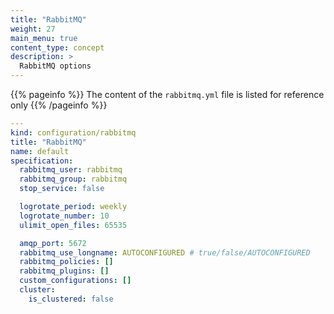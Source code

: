 ```yaml
---
title: "RabbitMQ"
weight: 27
main_menu: true
content_type: concept
description: >
  RabbitMQ options
---
```


{{% pageinfo %}}
The content of the `rabbitmq.yml` file is listed for reference only
{{% /pageinfo %}}

```yaml
---
kind: configuration/rabbitmq
title: "RabbitMQ"
name: default
specification:
  rabbitmq_user: rabbitmq
  rabbitmq_group: rabbitmq
  stop_service: false

  logrotate_period: weekly
  logrotate_number: 10
  ulimit_open_files: 65535

  amqp_port: 5672
  rabbitmq_use_longname: AUTOCONFIGURED # true/false/AUTOCONFIGURED
  rabbitmq_policies: []
  rabbitmq_plugins: []
  custom_configurations: []
  cluster:
    is_clustered: false

```
